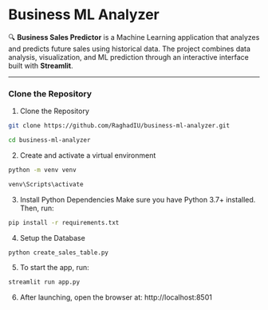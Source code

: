 # Business ML Analyzer

🔍 **Business Sales Predictor** is a Machine Learning application that analyzes and predicts future sales using historical data. The project combines data analysis, visualization, and ML prediction through an interactive interface built with **Streamlit**.

---


### Clone the Repository

1) Clone the Repository
```bash
git clone https://github.com/RaghadIU/business-ml-analyzer.git
```
```bash
cd business-ml-analyzer
```
2) Create and activate a virtual environment
```bash
python -m venv venv
```
```bash
venv\Scripts\activate
```
3) Install Python Dependencies 
Make sure you have Python 3.7+ installed. Then, run:
```bash
pip install -r requirements.txt
```
4) Setup the Database
```bash
python create_sales_table.py
```

5) To start the app, run:   
```bash
streamlit run app.py
```
6) After launching, open the browser at: http://localhost:8501